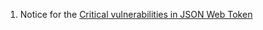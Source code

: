 1. Notice for the [Critical vulnerabilities in JSON Web Token](https://auth0.com/blog/critical-vulnerabilities-in-json-web-token-libraries/)

